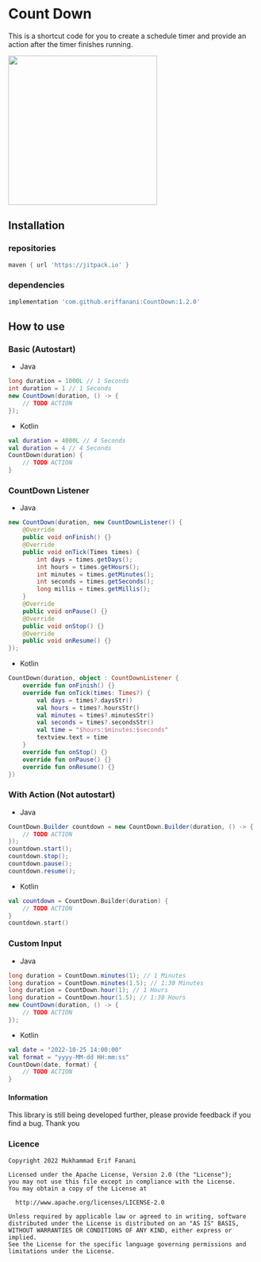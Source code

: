 # Count Down
This is a shortcut code for you to create a schedule timer and provide an action after the timer finishes running.

<img width="300px" src="https://user-images.githubusercontent.com/26743731/197709856-081bfab0-6e7f-40c9-8e14-6351125e2c62.gif"/>

## Installation

### repositories
```gradle
maven { url 'https://jitpack.io' }
```

### dependencies
```gradle
implementation 'com.github.eriffanani:CountDown:1.2.0'
```

## How to use
### Basic (Autostart)
* Java
```java
long duration = 1000L // 1 Seconds
int duration = 1 // 1 Seconds
new CountDown(duration, () -> {
    // TODO ACTION
});
```
* Kotlin
```kotlin
val duration = 4000L // 4 Seconds
val duration = 4 // 4 Seconds
CountDown(duration) {
    // TODO ACTION            
}
```

### CountDown Listener
* Java
```java
new CountDown(duration, new CountDownListener() {
    @Override
    public void onFinish() {}
    @Override
    public void onTick(Times times) {
        int days = times.getDays();
        int hours = times.getHours();
        int minutes = times.getMinutes();
        int seconds = times.getSeconds();
        long millis = times.getMillis();
    }
    @Override
    public void onPause() {}
    @Override
    public void onStop() {}
    @Override
    public void onResume() {}
});
```
* Kotlin
```kotlin
CountDown(duration, object : CountDownListener {
    override fun onFinish() {}
    override fun onTick(times: Times?) {
        val days = times?.daysStr()
        val hours = times?.hoursStr()
        val minutes = times?.minutesStr()
        val seconds = times?.secondsStr()
        val time = "$hours:$minutes:$seconds"
        textview.text = time
    }
    override fun onStop() {}
    override fun onPause() {}
    override fun onResume() {}
})
```

### With Action (Not autostart)
* Java
```java
CountDown.Builder countdown = new CountDown.Builder(duration, () -> {
    // TODO ACTION
});
countdown.start();
countdown.stop();
countdown.pause();
countdown.resume();
```
* Kotlin
```kotlin
val countdown = CountDown.Builder(duration) {
    // TODO ACTION
}
countdown.start()
```

### Custom Input
* Java
```java
long duration = CountDown.minutes(1); // 1 Minutes
long duration = CountDown.minutes(1.5); // 1:30 Minutes
long duration = CountDown.hour(1); // 1 Hours
long duration = CountDown.hour(1.5); // 1:30 Hours
new CountDown(duration, () -> {
    // TODO ACTION
});
```
* Kotlin
```kotlin
val date = "2022-10-25 14:00:00"
val format = "yyyy-MM-dd HH:mm:ss"
CountDown(date, format) {
    // TODO ACTION
}
```

#### Information
This library is still being developed further, please provide feedback if you find a bug. Thank you
### Licence
```license
Copyright 2022 Mukhammad Erif Fanani

Licensed under the Apache License, Version 2.0 (the "License");
you may not use this file except in compliance with the License.
You may obtain a copy of the License at

  http://www.apache.org/licenses/LICENSE-2.0

Unless required by applicable law or agreed to in writing, software
distributed under the License is distributed on an "AS IS" BASIS,
WITHOUT WARRANTIES OR CONDITIONS OF ANY KIND, either express or implied.
See the License for the specific language governing permissions and
limitations under the License.
```
